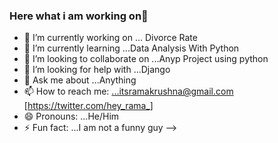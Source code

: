 ### Here what i am working on👋

- 🔭 I’m currently working on ... Divorce Rate 
- 🌱 I’m currently learning ...Data Analysis With Python
- 👯 I’m looking to collaborate on ...Anyp Project using python
- 🤔 I’m looking for help with ...Django
- 💬 Ask me about ...Anything
- 📫 How to reach me: ...itsramakrushna@gmail.com [https://twitter.com/hey_rama_]
- 😄 Pronouns: ...He/Him
- ⚡ Fun fact: ...I am not a funny guy
-->
